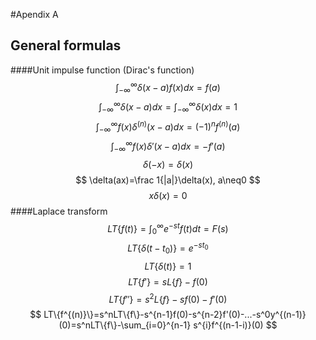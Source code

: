 #Apendix A
## General formulas
####Unit impulse function (Dirac's function)
$$
\int_{-\infty}^\infty \delta(x-a)f(x) dx=f(a)
$$
$$
\int_{-\infty}^\infty \delta(x-a)dx=\int_{-\infty}^\infty \delta(x)dx=1
$$
$$
\int_{-\infty}^\infty f(x)\delta^{(n)}(x-a)dx=(-1)^nf^{(n)}(a)
$$
$$
\int_{-\infty}^\infty f(x)\delta'(x-a)dx=-f'(a)
$$
$$
\delta(-x)=\delta(x)
$$
$$
\delta(ax)=\frac 1{|a|}\delta(x), a\neq0
$$
$$
x\delta(x)=0
$$
####Laplace transform
$$
LT\{f(t) \}=\int_0^\infty e^{-st}f(t)dt=F(s)
$$
$$
LT\{\delta(t-t_0) \}=e^{-st_0}
$$
$$
LT\{\delta(t) \}=1
$$
$$
LT\{f'\}=sL\{f\}-f(0)
$$
$$
LT\{f''\}=s^2L\{f\}-sf(0)-f'(0)
$$
$$
LT\{f^{(n)}\}=s^nLT\{f\}-s^{n-1}f(0)-s^{n-2}f'(0)-...-s^0y^{(n-1)}(0)=s^nLT\{f\}-\sum_{i=0}^{n-1} s^{i}f^{(n-1-i)}(0)
$$

